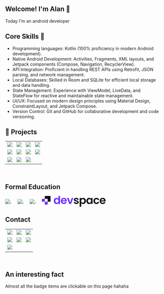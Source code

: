 ## Welcome! I'm Alan 👋<br>
Today I'm an android developer

## Core Skills 🚀
 - Programming languages: Kotlin (100% proficiency in modern Android development).
 - Native Android Development: Activities, Fragments, XML layouts, and Jetpack components (Compose, Navigation, RecyclerView).
 - API Integration: Proficient in handling REST APIs using Retrofit, JSON parsing, and network management.
 - Local Databases: Skilled in Room and SQLite for efficient local storage and data handling.
 - State Management: Experience with ViewModel, LiveData, and StateFlow for reactive and maintainable state management.
 - UI/UX: Focused on modern design principles using Material Design, ConstraintLayout, and Jetpack Compose.
 - Version Control: Git and GitHub for collaborative development and code versioning.

<h2>📱 Projects</h2>
<table border="0.01" cellpadding="10" cellspacing="0" style="border-collapse: collapse; text-align: center;">
  <tr>
    <td>
      <a href="https://github.com/alanliongar/BMI_Calculator">
        <img src="https://img.shields.io/badge/-BMI%20Calculator-blueviolet?style=for-the-badge" height="35"/>
      </a>
    </td>
    <td>
      <a href="https://github.com/alanliongar/Fuel_Calculator">
        <img src="https://img.shields.io/badge/-Fuel%20Calculator-green?style=for-the-badge" height="35"/>
      </a>
    </td>
    <td>
      <a href="https://github.com/alanliongar/Tip_Calculator">
        <img src="https://img.shields.io/badge/-Tip%20Calculator-yellow?style=for-the-badge" height="35"/>
      </a>
    </td>
    <td>
      <a href="https://github.com/alanliongar/Calculator">
        <img src="https://img.shields.io/badge/-Simple%20Calculator-orange?style=for-the-badge" height="35"/>
      </a>
    </td>
  </tr>
  <tr>
    <td>
      <a href="https://github.com/alanliongar/Recyclerview">
        <img src="https://img.shields.io/badge/-Recyclerview-blue?style=for-the-badge" height="35"/>
      </a>
    </td>
    <td>
      <a href="https://github.com/alanliongar/ArtistList">
        <img src="https://img.shields.io/badge/-ArtistList-yellow?style=for-the-badge" height="35"/>
      </a>
    </td>
    <td>
      <a href="https://github.com/alanliongar/TaskBeat">
        <img src="https://img.shields.io/badge/-TaskBeat-red?style=for-the-badge" height="35"/>
      </a>
    </td>
    <td>
      <a href="https://github.com/alanliongar/FinTrack">
        <img src="https://img.shields.io/badge/-FinTrack-green?style=for-the-badge" height="35"/>
      </a>
    </td>
  </tr>
  <tr>
    <td>
      <a href="https://github.com/alanliongar/CineNow">
        <img src="https://img.shields.io/badge/-CineNow-lightblue?style=for-the-badge" height="35"/>
      </a>
    </td>
    <td>
      <a href="https://github.com/alanliongar/PokeDex">
        <img src="https://img.shields.io/badge/-PokeDex-yellow?style=for-the-badge" height="35"/>
      </a>
    </td>
    <td>
      <a href="https://github.com/alanliongar/rickandmorty">
        <img src="https://img.shields.io/badge/-RickAndMorty-purple?style=for-the-badge" height="35"/>
      </a>
    </td>
    <td></td>
  </tr>
</table>
<br>
<h2>Formal Education</h2>
<a href="https://www5.usp.br/#english">
  <img align="center" src="https://github.com/user-attachments/assets/5356dd8d-9adc-4950-9c64-e0e435d363ba" height="35"/> 
</a>
&nbsp;&nbsp;&nbsp;&nbsp;
<a href="https://www.ime.usp.br/en/institute/">
  <img align="center" src="https://github.com/user-attachments/assets/5843c109-1578-4695-8a03-290a0ca1a1b1" height="35"/>
</a>
&nbsp;&nbsp;&nbsp;&nbsp;
<a href="https://www.fea.usp.br/en">
  <img align="center" src="https://github.com/user-attachments/assets/2f096702-db08-4390-8b77-32fc328a3639" height="35"/>
</a>
&nbsp;&nbsp;&nbsp;&nbsp;
<a href="https://www.linkedin.com/company/comunidadedevspace/">
  <img align="center" src="https://github.com/alanliongar/alanliongar/blob/main/DevspaceLogo.png" height="35"/>
</a>
<br>
<h2>Contact</h2>
<table>
  <tr>
    <td align="center">
      <a href="https://discord.com/users/gar233/">
        <img src="https://img.shields.io/badge/Discord-%235865F2.svg?style=for-the-badge&logo=discord&logoColor=white" height="35" />
      </a>
    </td>
    <td align="center">
      <a href="https://www.facebook.com/alanlion.gar.3/">
        <img src="https://img.shields.io/badge/Facebook-%231877F2.svg?style=for-the-badge&logo=Facebook&logoColor=white" height="35" />
      </a>
    </td>
    <td align="center">
      <a href="mailto:alan.lucindo.gomes@alumni.usp.br">
        <img src="https://img.shields.io/badge/Gmail-D14836?style=for-the-badge&logo=gmail&logoColor=white" height="35" />
      </a>
    </td>
  </tr>
  <tr>
    <td align="center">
      <a href="https://www.linkedin.com/in/alan-gomes-g">
        <img src="https://img.shields.io/badge/linkedin-%230077B5.svg?style=for-the-badge&logo=linkedin&logoColor=white" height="35" />
      </a>
    </td>
    <td align="center">
      <a href="https://api.whatsapp.com/send?phone=5511975806385">
        <img src="https://img.shields.io/badge/WhatsApp-25D366?style=for-the-badge&logo=whatsapp&logoColor=white" height="35" />
      </a>
    </td>
    <td align="center">
      <a href="https://www.instagram.com/alanliongarr/">
        <img src="https://img.shields.io/badge/Instagram-E4405F?style=for-the-badge&logo=instagram&logoColor=white" height="35" />
      </a>
    </td>
  </tr>
  <tr>
    <td align="center">
      <a href="https://t.me/+5511975806385">
        <img src="https://img.shields.io/badge/Telegram-2CA5E0?style=for-the-badge&logo=telegram&logoColor=white" height="35" />
      </a>
    </td>
    <td></td>
    <td></td>
  </tr>
</table><br>
<h2>An interesting fact</h2>
Almost all the badge items are clickable on this page hahaha
